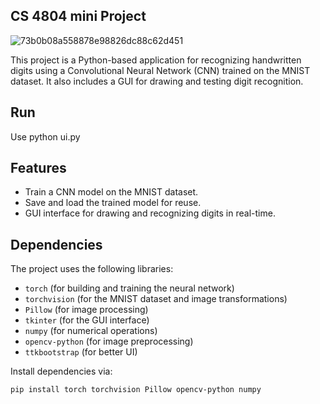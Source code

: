 ## CS 4804 mini Project

![73b0b08a558878e98826dc88c62d451](https://github.com/user-attachments/assets/a9c8c46f-d0e7-43ff-82da-9abfd94ea56d)


This project is a Python-based application for recognizing handwritten digits using a Convolutional Neural Network (CNN) trained on the MNIST dataset. It also includes a GUI for drawing and testing digit recognition.

## Run
Use python ui.py
## Features
- Train a CNN model on the MNIST dataset.
- Save and load the trained model for reuse.
- GUI interface for drawing and recognizing digits in real-time.

## Dependencies
The project uses the following libraries:
- `torch` (for building and training the neural network)
- `torchvision` (for the MNIST dataset and image transformations)
- `Pillow` (for image processing)
- `tkinter` (for the GUI interface)
- `numpy` (for numerical operations)
- `opencv-python` (for image preprocessing)
- `ttkbootstrap` (for better UI)

Install dependencies via:
```bash
pip install torch torchvision Pillow opencv-python numpy

